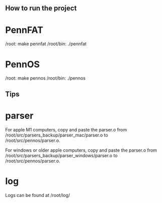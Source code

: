 ## How to run the project

# PennFAT
/root: make pennfat
/root/bin: ./pennfat

# PennOS
/root: make pennos
/root/bin: ./pennos

## Tips
# parser
For apple M1 computers, copy and paste the parser.o from /root/src/parsers_backup/parser_mac/parser.o to /root/src/pennos/parser.o.

For windows or older apple computers, copy and paste the parser.o from /root/src/parsers_backup/parser_windows/parser.o to /root/src/pennos/parser.o.

# log
Logs can be found at /root/log/
